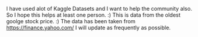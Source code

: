 I have used alot of Kaggle Datasets and I want to help the community also. So I hope this helps at least one person.
:)
This is data from the oldest goolge stock price. :)
The data has been taken from https://finance.yahoo.com/
I will update as frequently as possible.

